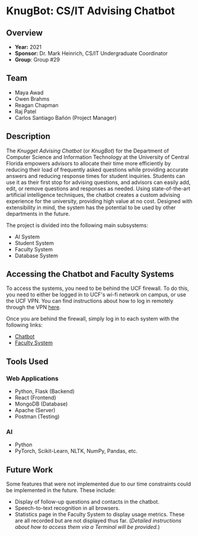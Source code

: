 # KnugBot: CS/IT Advising Chatbot

## Overview

* **Year:** 2021
* **Sponsor:** Dr. Mark Heinrich, CS/IT Undergraduate Coordinator
* **Group**: Group #29

## Team

* Maya Awad
* Owen Brahms
* Reagan Chapman
* Raj Patel
* Carlos Santiago Bañón (Project Manager)

## Description

The *Knugget Advising Chatbot* (or *KnugBot*) for the Department of Computer Science and Information Technology at the University of Central Florida empowers advisors to allocate their time more efficiently by reducing their load of frequently asked questions while providing accurate answers and reducing response times for student inquiries. Students can use it as their first stop for advising questions, and advisors can easily add, edit, or remove questions and responses as needed. Using state-of-the-art artificial intelligence techniques, the chatbot creates a custom advising experience for the university, providing high value at no cost. Designed with extensibility in mind, the system has the potential to be used by other departments in the future.

The project is divided into the following main subsystems:

* AI System
* Student System
* Faculty System
* Database System

## Accessing the Chatbot and Faculty Systems

To access the systems, you need to be behind the UCF firewall. To do this, you need to either be logged in to UCF's wi-fi network on campus, or use the UCF VPN. You can find instructions about how to log in remotely through the VPN [here](https://ucf.service-now.com/ucfit?id=kb_article&sys_id=ff89f4764f45e200be64f0318110c763).

Once you are behind the firewall, simply log in to each system with the following links:

* [Chatbot](10.171.204.196)
* [Faculty System](10.171.204.196/faculty/)

## Tools Used

### Web Applications
* Python, Flask (Backend)
* React (Frontend)
* MongoDB (Database)
* Apache (Server)
* Postman (Testing)

### AI
* Python
* PyTorch, Scikit-Learn, NLTK, NumPy, Pandas, etc.

## Future Work

Some features that were not implemented due to our time constraints could be implemented in the future. These include:

* Display of follow-up questions and contacts in the chatbot.
* Speech-to-text recognition in all browsers.
* Statistics page in the Faculty System to display usage metrics. These are all recorded but are not displayed thus far. (*Detailed instructions about how to access them via a Terminal will be provided.*)
